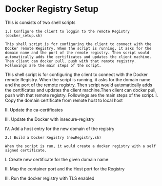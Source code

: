 # Docker Registry Setup

This is consists of two shell scripts

    1.) Configure the client to loggin to the remote Registry (docker_setup.sh)
  
    This shell script is for configuring the client to connect with the Docker remote Registry. When the script is running, it asks for the domain name and the port of the remote registry. Then script would automatically adds the certificates and updates the client machine. Then client can docker pull, push with that remote registry. Followings are the main steps of the script.

This shell script is for configuring the client to connect with the Docker remote Registry. When the script is running, it asks for the domain name and the port of the remote registry. Then script would automatically adds the certificates and updates the client machine.Then client can docker pull, push with that remote registry. Followings are the main steps of the script.
I.   Copy the domain certificate from remote host to local host

II.  Update the ca-certificates

III. Update the Docker with insecure-registry

IV.  Add a host entry for the new domain of the registry

    2.) Build a Docker Registry (newRegistry.sh)
    
    When the script is run, it would create a docker registry with a self signed certificate.
    
I.   Create new certificate for the given domain name

II.  Map the container port and the Host port for the Registry

III. Run the docker registry with TLS enabled
